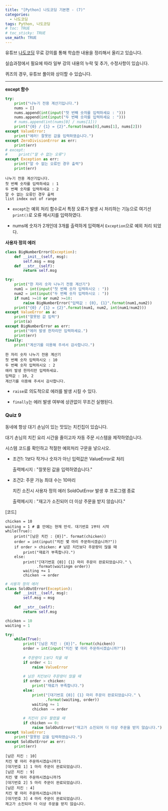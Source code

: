 ```yaml
---
title: "[Python] 나도코딩 기본편 - (7)"
categories: 
  - 나도코딩
tags: Python, 나도코딩
# toc: TRUE
# toc_sticky: TRUE
use_math: TRUE
---
```


유튜브 [나도코딩](https://www.youtube.com/watch?v=kWiCuklohdY) 무료 강의를 통해 학습한 내용을 정리해서 올리고 있습니다.

실습과정에서 필요에 따라 일부 강의 내용의 누락 및 추가, 수정사항이 있습니다.

퀴즈의 경우, 유튜브 풀이와 상이할 수 있습니다.

---


**except 함수**


```python
try:
    print("나누기 전용 계산기입니다.")
    nums = []
    nums.append(int(input("첫 번째 숫자를 입력하세요 : ")))
    nums.append(int(input("두 번째 숫자를 입력하세요 : ")))
    # nums.append(int(nums[0] / nums[1]))
    print("{0} / {1} = {2}".format(nums[0],nums[1], nums[2]))
except ValueError:
    print("에러! 잘못된 값을 입력하였습니다.")
except ZeroDivisionError as err:
    print(err)
# except:
#     print("알 수 없는 오류")
except Exception as err:
    print("알 수 없는 오류인 경우 출력")
    print(err)
```

    나누기 전용 계산기입니다.
    첫 번째 숫자를 입력하세요 : 1
    두 번째 숫자를 입력하세요 : 2
    알 수 없는 오류인 경우 출력
    list index out of range
    

- `except`는 예외 처리 함수로서 특정 오류가 발생 시 처리하는 기능으로 여기선 `print()`로 오류 메시지를 입력하였다.


- nums에 숫자가 2개인데 3개를 출력하게 입력해서 `Exception`으로 예외 처리 되었다.

**사용자 정의 에러**


```python
class BigNumberError(Exception):
    def __init__(self, msg):
        self.msg = msg
    def __str__(self):
        return self.msg

try:
    print("한 자리 숫자 나누기 전용 계산기")
    num1 = int(input("첫 번째 숫자 입력하시오 : "))
    num2 = int(input("두 번째 숫자 입력하시오 : "))
    if num1 >=10 or num2 >=10:
        raise BigNumberError("입력값 : {0}, {1}".format(num1,num2))
    print("{0} / {1} = {2}".format(num1, num2, int(num1/num2)))
except ValueError as a:
    print("잘못된 값 입력")
    print(a)
except BigNumberError as err:
    print("에러 발생 한자리만 입력하세요.")
    print(err)
finally:
    print("계산기를 이용해 주셔서 감사합니다.")
```

    한 자리 숫자 나누기 전용 계산기
    첫 번째 숫자 입력하시오 : 10
    두 번째 숫자 입력하시오 : 2
    에러 발생 한자리만 입력하세요.
    입력값 : 10, 2
    계산기를 이용해 주셔서 감사합니다.
    

- `raise`로 의도적으로 에러를 발생 시킬 수 있다.


- `finally`는 에러 발생 여부에 상관없이 무조건 실행된다.

### Quiz 9
동네에 항상 대기 손님이 있는 맛있는 치킨집이 있습니다.

대기 손님의 치킨 요리 시간을 줄이고자 자동 주문 시스템을 제작하였습니다.

시스템 코드를 확인하고 적절한 예외처리 구문을 넣으시오.

- 조건1: 1보다 작거나 숫자가 아닌 입력값은 ValueError로 처리

    출력메시지 : "잘못된 값을 입력하였습니다."

- 조건2: 주문 가능 최대 수는 10마리

    치킨 소진시 사용자 정의 에러 SoldOutError 발생 후 프로그램 종료

    출력메시지 : "재고가 소진되어 더 이상 주문을 받지 않습니다."

[코드]
```
chicken = 10
waiting = 1 # 홀 안에는 현재 만석. 대기번호 1부터 시작
while(True):
    print("[남은 치킨 : {0}]". format(chicken))
    order = int(input("치킨 몇 마리 주문하시겠습니까?"))
    if order > chicken: # 남은 치킨보다 주문량이 많을 때
        print("재료가 부족합니다.")
    else:
        print("[대기번호 {0}] {1} 마리 주문이 완료되었습니다." \
              .format(waitingm order))
        waiting += 1
        chicken -= order
```


```python
# 사용자 정의 에러
class SoldOutError(Exception):
    def __init__(self, msg):
        self.msg = msg
    
    def __str__(self):
        return self.msg

chicken = 10
waiting = 1

try:
    while(True):
        print("[남은 치킨 : {0}]". format(chicken))
        order = int(input("치킨 몇 마리 주문하시겠습니까?"))
        
        # 주문량이 1보다 작을 때
        if order < 1:
            raise ValueError
            
        # 남은 치킨보다 주문량이 많을 때
        if order > chicken:
            print("재료가 부족합니다.")
        else:
            print("[대기번호 {0}] {1} 마리 주문이 완료되었습니다." \
                  .format(waiting, order))
            waiting += 1
            chicken -= order
        
        # 치킨이 모두 팔렸을 때
        if chicken == 0:
            raise SoldOutError("재고가 소진되어 더 이상 주문을 받지 않습니다.")
except ValueError:
    print("잘못된 값을 입력하였습니다.")
except SoldOutError as err:
    print(err)
```

    [남은 치킨 : 10]
    치킨 몇 마리 주문하시겠습니까?1
    [대기번호 1] 1 마리 주문이 완료되었습니다.
    [남은 치킨 : 9]
    치킨 몇 마리 주문하시겠습니까?5
    [대기번호 2] 5 마리 주문이 완료되었습니다.
    [남은 치킨 : 4]
    치킨 몇 마리 주문하시겠습니까?4
    [대기번호 3] 4 마리 주문이 완료되었습니다.
    재고가 소진되어 더 이상 주문을 받지 않습니다.
    
